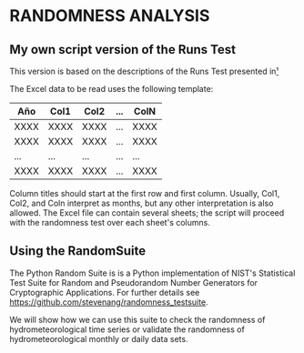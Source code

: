 # RANDOMNESS ANALYSIS

  ## My own script version of the Runs Test
  
  This version is based on the descriptions of the Runs Test presented in<span id="a1">[¹](#1)</span>


  The Excel data to be read uses the following template:
  
  | Año |Col1|Col2|...|ColN|
  | --- |--- |--- |---|--- |
  | XXXX|XXXX|XXXX|...|XXXX|
  | XXXX|XXXX|XXXX|...|XXXX|
  | ... | ...| ...|...|... |
  | XXXX|XXXX|XXXX|...|XXXX|
  
  Column titles should start at the first row and first column. Usually, Col1, Col2, and Coln interpret as months, but any other interpretation is also allowed. The Excel file can contain several sheets; the script will proceed with the randomness test over each sheet's columns.
  
  ## Using the RandomSuite
  
  The Python Random Suite is is a Python implementation of NIST's Statistical Test Suite for Random and Pseudorandom Number Generators for Cryptographic Applications. For further details see https://github.com/stevenang/randomness_testsuite.
  
  We will show how we can use this suite to check the randomness of hydrometeorological time series or validate the randomness of hydrometeorological monthly or daily data sets.
  
